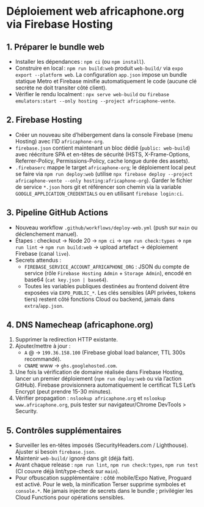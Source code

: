 # Déploiement web africaphone.org via Firebase Hosting

## 1. Préparer le bundle web
- Installer les dépendances : `npm ci` (ou `npm install`).
- Construire en local : `npm run build:web` produit `web-build/` via `expo export --platform web`. La configuration `app.json` impose un bundle statique Metro et Firebase minifie automatiquement le code (aucune clé secrète ne doit transiter côté client).
- Vérifier le rendu localment : `npx serve web-build` ou `firebase emulators:start --only hosting --project africaphone-vente`.

## 2. Firebase Hosting
- Créer un nouveau site d’hébergement dans la console Firebase (menu Hosting) avec l’ID `africaphone-org`.
- `firebase.json` contient maintenant un bloc dédié (`public: web-build`) avec réécriture SPA et en-têtes de sécurité (HSTS, X-Frame-Options, Referrer-Policy, Permissions-Policy, cache longue durée des assets).
- `.firebaserc` mappe le target `africaphone-org`; le déploiement local peut se faire via `npm run deploy:web` (utilise `npx firebase deploy --project africaphone-vente --only hosting:africaphone-org`). Garder le fichier de service `*.json` hors git et référencer son chemin via la variable `GOOGLE_APPLICATION_CREDENTIALS` ou en utilisant `firebase login:ci`.

## 3. Pipeline GitHub Actions
- Nouveau workflow `.github/workflows/deploy-web.yml` (push sur `main` ou déclenchement manuel).
- Étapes : checkout → Node 20 → `npm ci` → `npm run check:types` → `npm run lint` → `npm run build:web` → upload artefact → déploiement Firebase (canal `live`).
- Secrets attendus :
  - `FIREBASE_SERVICE_ACCOUNT_AFRICAPHONE_ORG` : JSON du compte de service (rôle `Firebase Hosting Admin` + `Storage Admin`), encodé en base64 (`cat key.json | base64`).
  - Toutes les variables publiques destinées au frontend doivent être exposées via `EXPO_PUBLIC_*`. Les clés sensibles (API privées, tokens tiers) restent côté fonctions Cloud ou backend, jamais dans `extra`/`app.json`.

## 4. DNS Namecheap (africaphone.org)
1. Supprimer la redirection HTTP existante.
2. Ajouter/mettre à jour :
   - `A` @ → `199.36.158.100` (Firebase global load balancer, TTL 300s recommandé).
   - `CNAME` www → `ghs.googlehosted.com`.
3. Une fois la vérification de domaine réalisée dans Firebase Hosting, lancer un premier déploiement (`npm run deploy:web` ou via l’action GitHub). Firebase provisionnera automatiquement le certificat TLS Let’s Encrypt (peut prendre 15-30 minutes).
4. Vérifier propagation : `nslookup africaphone.org` et `nslookup www.africaphone.org`, puis tester sur navigateur/Chrome DevTools > Security.

## 5. Contrôles supplémentaires
- Surveiller les en-têtes imposés (SecurityHeaders.com / Lighthouse). Ajuster si besoin `firebase.json`.
- Maintenir `web-build/` ignoré dans git (déjà fait).
- Avant chaque release : `npm run lint`, `npm run check:types`, `npm run test` (CI couvre déjà lint/type-check sur `main`).
- Pour ofbuscation supplémentaire : côté mobile/Expo Native, Proguard est activé. Pour le web, la minification Terser supprime symboles et `console.*`. Ne jamais injecter de secrets dans le bundle ; privilégier les Cloud Functions pour opérations sensibles.
